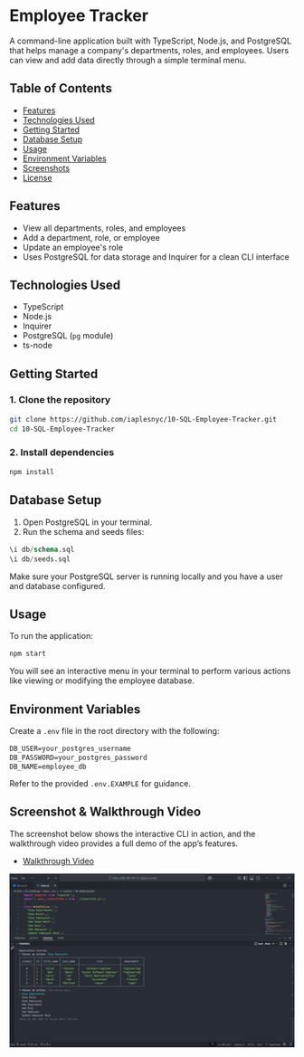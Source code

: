 # Employee Tracker

A command-line application built with TypeScript, Node.js, and PostgreSQL that helps manage a company's departments, roles, and employees. Users can view and add data directly through a simple terminal menu.

## Table of Contents

- [Features](#features)
- [Technologies Used](#technologies-used)
- [Getting Started](#getting-started)
- [Database Setup](#database-setup)
- [Usage](#usage)
- [Environment Variables](#environment-variables)
- [Screenshots](#screenshots)
- [License](#license)

## Features

- View all departments, roles, and employees
- Add a department, role, or employee
- Update an employee's role
- Uses PostgreSQL for data storage and Inquirer for a clean CLI interface

## Technologies Used

- TypeScript
- Node.js
- Inquirer
- PostgreSQL (`pg` module)
- ts-node

## Getting Started

### 1. Clone the repository

```bash
git clone https://github.com/iaplesnyc/10-SQL-Employee-Tracker.git
cd 10-SQL-Employee-Tracker
```

### 2. Install dependencies

```bash
npm install
```

## Database Setup

1. Open PostgreSQL in your terminal.
2. Run the schema and seeds files:

```sql
\i db/schema.sql
\i db/seeds.sql
```

Make sure your PostgreSQL server is running locally and you have a user and database configured.

## Usage

To run the application:

```bash
npm start
```

You will see an interactive menu in your terminal to perform various actions like viewing or modifying the employee database.

## Environment Variables

Create a `.env` file in the root directory with the following:

```env
DB_USER=your_postgres_username
DB_PASSWORD=your_postgres_password
DB_NAME=employee_db
```

Refer to the provided `.env.EXAMPLE` for guidance.

## Screenshot & Walkthrough Video

The screenshot below shows the interactive CLI in action, and the walkthrough video provides a full demo of the app’s features.
- [Walkthrough Video](https://drive.google.com/file/d/1CYI2UfsE8FFCC-L0X5WyNg6o5LxCBel6/view?usp=sharing)

![CLI Screenshot](Assets/sql-challenge-screenshot.png)

